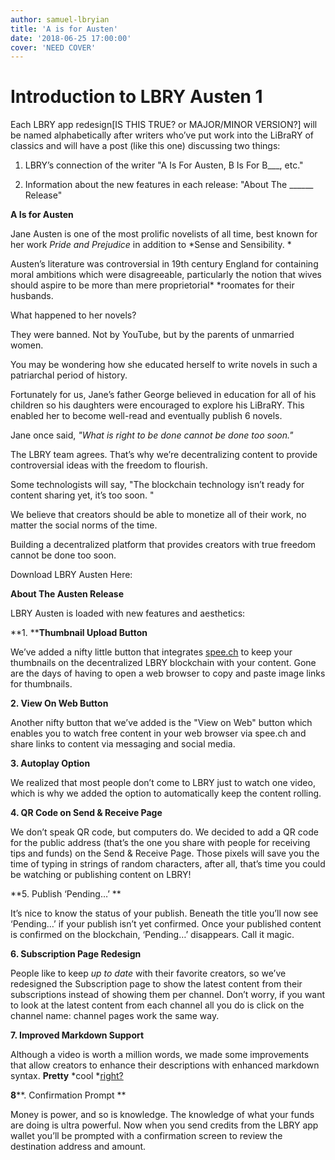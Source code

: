 ```yaml
---
author: samuel-lbryian
title: 'A is for Austen'
date: '2018-06-25 17:00:00'
cover: 'NEED COVER'
---
```


# Introduction to LBRY Austen 1

Each LBRY app redesign[IS THIS TRUE? or MAJOR/MINOR VERSION?] will be named alphabetically after writers who’ve put work into the LiBraRY of classics and will have a post (like this one) discussing two things: 

1. LBRY’s connection of the writer "A Is For Austen, B Is For B___, etc." 

2. Information about the new features in each release: "About The ______ Release"

**A Is for Austen**

Jane Austen is one of the most prolific novelists of all time, best known for her work *Pride and Prejudice* in addition to *Sense and Sensibility. *

Austen’s literature was controversial in 19th century England for containing moral ambitions which were disagreeable, particularly the notion that wives should aspire to be more than mere proprietorial* *roomates for their husbands.

What happened to her novels?

They were banned. Not by YouTube, but by the parents of unmarried women. 

You may be wondering how she educated herself to write novels in such a patriarchal period of history.

Fortunately for us, Jane’s father George believed in education for all of his children so his daughters were encouraged to explore his LiBraRY. This enabled her to become well-read and eventually publish 6 novels.

Jane once said, *"What is right to be done cannot be done too soon."* 

The LBRY team agrees. That’s why we’re decentralizing content to provide controversial ideas with the freedom to flourish.

Some technologists will say, "The blockchain technology isn’t ready for content sharing yet, it’s too soon. "

We believe that creators should be able to monetize all of their work, no matter the social norms of the time.

 

Building a decentralized platform that provides creators with true freedom cannot be done too soon. 

Download LBRY Austen Here: 

**About The Austen Release**

LBRY Austen is loaded with new features and aesthetics:

**1. ****Thumbnail Upload Button**

We’ve added a nifty little button that integrates [spee.ch](https://spee.ch) to keep your thumbnails on the decentralized LBRY blockchain with your content. Gone are the days of having to open a web browser to copy and paste image links for thumbnails. 

**2. View On Web Button**

Another nifty button that we’ve added is the "View on Web" button which enables you to watch free content in your web browser via spee.ch and share links to content via messaging and social media. 

**3. Autoplay Option**

We realized that most people don’t come to LBRY just to watch one video, which is why we added the option to automatically keep the content rolling.

**4. QR Code on Send & Receive Page**

We don’t speak QR code, but computers do. We decided to add a QR code for the public address (that’s the one you share with people for receiving tips and funds) on the Send & Receive Page. Those pixels will save you the time of typing in strings of random characters, after all, that’s time you could be watching or publishing content on LBRY!

**5. Publish ‘Pending…’ **

It’s nice to know the status of your publish. Beneath the title you’ll now see ‘Pending…’ if your publish isn’t yet confirmed.  Once your published content is confirmed on the blockchain, ‘Pending…’ disappears. Call it magic.

**6. Subscription Page Redesign**

People like to keep *up to date* with their favorite creators, so we’ve redesigned the Subscription page to show the latest content from their subscriptions instead of showing them per channel. Don’t worry, if you want to look at the latest content from each channel all you do is click on the channel name: channel pages work the same way.

**7. Improved Markdown Support**

Although a video is worth a million words, we made some improvements that allow creators to enhance their descriptions with enhanced markdown syntax. **Pretty** *cool *[right?](http://commonmark.org/help/)

**8****. Confirmation Prompt **

Money is power, and so is knowledge. The knowledge of what your funds are doing is ultra powerful. Now when you send credits from the LBRY app wallet you’ll be prompted with a confirmation screen to review the destination address and amount.
